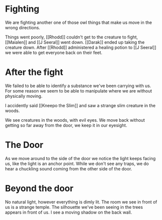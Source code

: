 # Fighting
We are fighting another one of those owl things that make us move in the wrong directions.

Things went poorly, [[Rhodd]] couldn't get to the creature to fight, [[Maialen]] and [[J Seeral]] went down.  [[Darak]] ended up taking the creature down.  After [[Rhodd]] administered a healing potion to [[J Seeral]] we were able to get everyone back on their feet.

# After the fight
We failed to be able to identify a substance we've been carrying with us.  For some reason we seem to be able to manipulate where we are without physically moving.

I accidently said [[Kneepo the Slim]] and saw a strange slim creature in the woods.

We see creatures in the woods, with evil eyes.  We move back without getting so far away from the door, we keep it in our eyesight.

# The Door
As we move around to the side of the door we notice the light keeps facing us, like the light is an anchor point.  While we don't see any traps, we do hear a chuckling sound coming from the other side of the door.

# Beyond the door
No natural light, however everything is dimly lit.  The room we see in front of us is a strange temple.  The silhouette we've been seeing in the trees appears in front of us. I see a moving shadow on the back wall.



